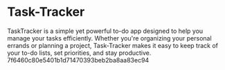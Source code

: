 
# Task-Tracker

TaskTracker is a simple yet powerful to-do app designed to help you manage your tasks efficiently. Whether you're organizing your personal errands or planning a project, Task-Tracker makes it easy to keep track of your to-do lists, set priorities, and stay productive.
 7f6460c80e5401b1d71470393beb2ba8aa83ec94
